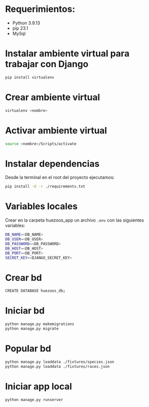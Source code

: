 # Requerimientos:
- Python 3.9.13
- pip 23.1
- MySql


# Instalar ambiente virtual para trabajar con Django
```sh
pip install virtualenv
```

# Crear ambiente virtual
```sh
virtualenv <nombre>
```

# Activar ambiente virtual
```sh
source <nombre>/Scripts/activate
```

# Instalar dependencias

Desde la terminal en el root del proyecto ejecutamos:

```sh
pip install -U -r ./requirements.txt
```
# Variables locales

Crear en la carpeta huezoos_app un archivo `.env` con las siguientes variables:

```sh
DB_NAME=<DB_NAME>
DB_USER=<DB_USER>
DB_PASSWORD=<DB_PASSWORD>
DB_HOST=<DB_HOST>
DB_PORT=<DB_PORT>
SECRET_KEY=<DJANGO_SECRET_KEY>
```

# Crear bd

```sh
CREATE DATABASE huezoos_db;
```

# Iniciar bd

```sh
python manage.py makemigrations
python manage.py migrate 
```

# Popular bd

```sh
python manage.py loaddata ./fixtures/species.json
python manage.py loaddata ./fixtures/races.json
```

# Iniciar app local

```sh
python manage.py runserver
```